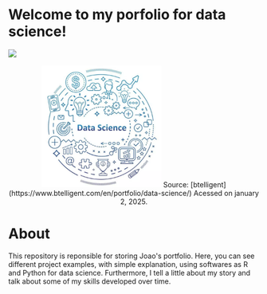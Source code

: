 # Welcome to my porfolio for data science!

[<img src="https://img.shields.io/badge/Author-JoaoLucas-f39f37">](https://www.linkedin.com/in/jo%C3%A3o-lucas-42407b35/)

<p align="center">
<img src="readme_banner.webp" width="240">
Source: [btelligent](https://www.btelligent.com/en/portfolio/data-science/) Acessed on january 2, 2025.
</p>

# About
This repository is reponsible for storing Joao's portfolio. Here, you can see different project examples, with simple explanation, using softwares as R and Python for data science. 
Furthermore, I tell a little about my story and talk about some of my skills developed over time.

